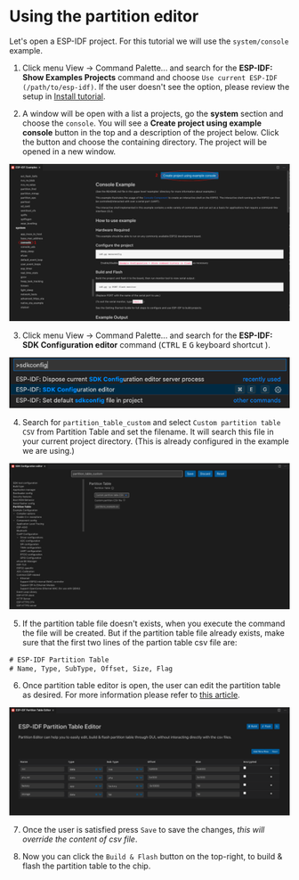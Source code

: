 # Using the partition editor

Let's open a ESP-IDF project. For this tutorial we will use the `system/console` example.

1. Click menu View -> Command Palette... and search for the **ESP-IDF: Show Examples Projects** command and choose `Use current ESP-IDF (/path/to/esp-idf)`. If the user doesn't see the option, please review the setup in [Install tutorial](./install.md).

2. A window will be open with a list a projects, go the **system** section and choose the `console`. You will see a **Create project using example console** button in the top and a description of the project below. Click the button and choose the containing directory. The project will be opened in a new window.

<p align="center">
  <img src="../../media/partition_table/console-example.png" alt="System console example">
</p>

3. Click menu View -> Command Palette... and search for the **ESP-IDF: SDK Configuration editor** command (<kbd>CTRL</kbd> <kbd>E</kbd> <kbd>G</kbd> keyboard shortcut ).

<p align="center">
  <img src="../../media/partition_table/sdkconfig.png" alt="SDK Configuration editor">
</p>

4. Search for `partition_table_custom` and select `Custom partition table CSV` from Partition Table and set the filename. It will search this file in your current project directory. (This is already configured in the example we are using.)

<p align="center">
  <img src="../../media/partition_table/partition_table_custom.png" alt="Custom partition table">
</p>

5. If the partition table file doesn't exists, when you execute the command the file will be created. But if the partition table file already exists, make sure that the first two lines of the partion table csv file are:

```
# ESP-IDF Partition Table
# Name, Type, SubType, Offset, Size, Flag
```

6. Once partition table editor is open, the user can edit the partition table as desired. For more information please refer to [this article](https://docs.espressif.com/projects/esp-idf/en/latest/esp32/api-guides/partition-tables.html).

<p align="center">
  <img src="../../media/partition_table/partition_editor.png" alt="Partition table editor">
</p>

7. Once the user is satisfied press `Save` to save the changes, _this will override the content of csv file_.

8. Now you can click the `Build & Flash` button on the top-right, to build & flash the partition table to the chip.

